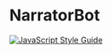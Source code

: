 # NarratorBot

[![JavaScript Style Guide](https://cdn.rawgit.com/standard/standard/master/badge.svg)](https://github.com/standard/standard)
